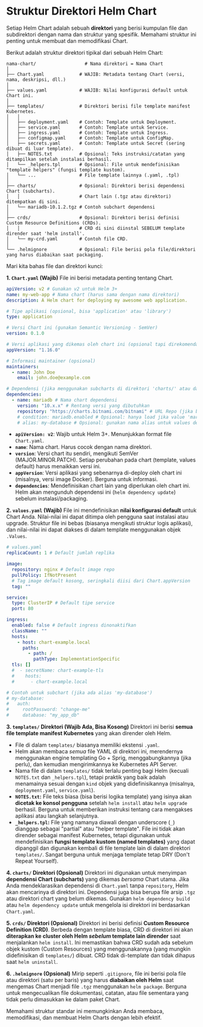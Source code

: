 # Struktur Direktori Helm Chart

Setiap Helm Chart adalah sebuah **direktori** yang berisi kumpulan file dan subdirektori dengan nama dan struktur yang spesifik. Memahami struktur ini penting untuk membuat dan memodifikasi Chart.

Berikut adalah struktur direktori tipikal dari sebuah Helm Chart:

```
nama-chart/                  # Nama direktori = Nama Chart
│
├── Chart.yaml             # WAJIB: Metadata tentang Chart (versi, nama, deskripsi, dll.)
│
├── values.yaml            # WAJIB: Nilai konfigurasi default untuk Chart ini.
│
├── templates/             # Direktori berisi file template manifest Kubernetes.
│   │
│   ├── deployment.yaml    # Contoh: Template untuk Deployment.
│   ├── service.yaml       # Contoh: Template untuk Service.
│   ├── ingress.yaml       # Contoh: Template untuk Ingress.
│   ├── configmap.yaml     # Contoh: Template untuk ConfigMap.
│   ├── secrets.yaml       # Contoh: Template untuk Secret (sering dibuat di luar template).
│   ├── NOTES.txt          # Opsional: Teks instruksi/catatan yang ditampilkan setelah instalasi berhasil.
│   └── _helpers.tpl       # Opsional: File untuk mendefinisikan "template helpers" (fungsi template kustom).
│   └── ...                # File template lainnya (.yaml, .tpl)
│
├── charts/                # Opsional: Direktori berisi dependensi Chart (subcharts).
│   │                      # Chart lain (.tgz atau direktori) ditempatkan di sini.
│   └── mariadb-10.1.2.tgz # Contoh subchart dependensi
│
├── crds/                  # Opsional: Direktori berisi definisi Custom Resource Definitions (CRDs).
│   │                      # CRD di sini diinstal SEBELUM template dirender saat 'helm install'.
│   └── my-crd.yaml        # Contoh file CRD.
│
└── .helmignore            # Opsional: File berisi pola file/direktori yang harus diabaikan saat packaging.

```

Mari kita bahas file dan direktori kunci:

**1. `Chart.yaml` (Wajib)**
   File ini berisi metadata penting tentang Chart.

   ```yaml
   apiVersion: v2 # Gunakan v2 untuk Helm 3+
   name: my-web-app # Nama chart (harus sama dengan nama direktori)
   description: A Helm chart for deploying my awesome web application.

   # Tipe aplikasi (opsional, bisa 'application' atau 'library')
   type: application

   # Versi Chart ini (gunakan Semantic Versioning - SemVer)
   version: 0.1.0

   # Versi aplikasi yang dikemas oleh chart ini (opsional tapi direkomendasikan)
   appVersion: "1.16.0"

   # Informasi maintainer (opsional)
   maintainers:
     - name: John Doe
       email: john.doe@example.com

   # Dependensi (jika menggunakan subcharts di direktori 'charts/' atau dari repo)
   dependencies:
     - name: mariadb # Nama chart dependensi
       version: "10.x.x" # Rentang versi yang dibutuhkan
       repository: "https://charts.bitnami.com/bitnami" # URL Repo (jika bukan dari dir 'charts/')
       # condition: mariadb.enabled # Opsional: hanya load jika value 'mariadb.enabled' true
       # alias: my-database # Opsional: gunakan nama alias untuk values dependensi
   ```
   *   **`apiVersion: v2`**: Wajib untuk Helm 3+. Menunjukkan format file `Chart.yaml`.
   *   **`name`**: Nama chart. Harus cocok dengan nama direktori.
   *   **`version`**: Versi chart itu sendiri, mengikuti SemVer (MAJOR.MINOR.PATCH). Setiap perubahan pada chart (template, values default) harus menaikkan versi ini.
   *   **`appVersion`**: Versi aplikasi yang sebenarnya di-deploy oleh chart ini (misalnya, versi image Docker). Berguna untuk informasi.
   *   **`dependencies`**: Mendefinisikan chart lain yang diperlukan oleh chart ini. Helm akan mengunduh dependensi ini (`helm dependency update`) sebelum instalasi/packaging.

**2. `values.yaml` (Wajib)**
   File ini mendefinisikan **nilai konfigurasi default** untuk Chart Anda. Nilai-nilai ini dapat ditimpa oleh pengguna saat instalasi atau upgrade. Struktur file ini bebas (biasanya mengikuti struktur logis aplikasi), dan nilai-nilai ini dapat diakses di dalam template menggunakan objek `.Values`.

   ```yaml
   # values.yaml
   replicaCount: 1 # Default jumlah replika

   image:
     repository: nginx # Default image repo
     pullPolicy: IfNotPresent
     # Tag image default kosong, seringkali diisi dari Chart.appVersion
     tag: ""

   service:
     type: ClusterIP # Default tipe service
     port: 80

   ingress:
     enabled: false # Default ingress dinonaktifkan
     className: ""
     hosts:
       - host: chart-example.local
         paths:
           - path: /
             pathType: ImplementationSpecific
     tls: []
     #  - secretName: chart-example-tls
     #    hosts:
     #      - chart-example.local

   # Contoh untuk subchart (jika ada alias 'my-database')
   # my-database:
   #   auth:
   #     rootPassword: "change-me"
   #     database: "my_app_db"
   ```

**3. `templates/` Direktori (Wajib Ada, Bisa Kosong)**
   Direktori ini berisi **semua file template manifest Kubernetes** yang akan dirender oleh Helm.
   *   File di dalam `templates/` biasanya memiliki ekstensi `.yaml`.
   *   Helm akan membaca *semua* file YAML di direktori ini, merendernya menggunakan engine templating Go + Sprig, menggabungkannya (jika perlu), dan kemudian mengirimkannya ke Kubernetes API Server.
   *   Nama file di dalam `templates/` tidak terlalu penting bagi Helm (kecuali `NOTES.txt` dan `_helpers.tpl`), tetapi praktik yang baik adalah menamainya sesuai dengan `kind` objek yang didefinisikannya (misalnya, `deployment.yaml`, `service.yaml`).
   *   **`NOTES.txt`:** File teks biasa (bisa berisi logika template) yang isinya akan **dicetak ke konsol pengguna** setelah `helm install` atau `helm upgrade` berhasil. Berguna untuk memberikan instruksi tentang cara mengakses aplikasi atau langkah selanjutnya.
   *   **`_helpers.tpl`:** File yang namanya diawali dengan underscore (`_`) dianggap sebagai "partial" atau "helper template". File ini tidak akan dirender sebagai manifest Kubernetes, tetapi digunakan untuk mendefinisikan **fungsi template kustom (named templates)** yang dapat dipanggil dan digunakan kembali di file template lain di dalam direktori `templates/`. Sangat berguna untuk menjaga template tetap DRY (Don't Repeat Yourself).

**4. `charts/` Direktori (Opsional)**
   Direktori ini digunakan untuk menyimpan **dependensi Chart (subcharts)** yang dikemas *bersama* Chart utama. Jika Anda mendeklarasikan dependensi di `Chart.yaml` tanpa `repository`, Helm akan mencarinya di direktori ini. Dependensi juga bisa berupa file arsip `.tgz` atau direktori chart yang belum dikemas. Gunakan `helm dependency build` atau `helm dependency update` untuk mengelola isi direktori ini berdasarkan `Chart.yaml`.

**5. `crds/` Direktori (Opsional)**
   Direktori ini berisi definisi **Custom Resource Definition (CRD)**. Berbeda dengan template biasa, CRD di direktori ini akan **diterapkan ke cluster oleh Helm *sebelum* template lain dirender** saat menjalankan `helm install`. Ini memastikan bahwa CRD sudah ada sebelum objek kustom (Custom Resources) yang menggunakannya (yang mungkin didefinisikan di `templates/`) dibuat. CRD tidak di-template dan tidak dihapus saat `helm uninstall`.

**6. `.helmignore` (Opsional)**
   Mirip seperti `.gitignore`, file ini berisi pola file atau direktori (satu per baris) yang harus **diabaikan oleh Helm** saat mengemas Chart menjadi file `.tgz` menggunakan `helm package`. Berguna untuk mengecualikan file dokumentasi, catatan, atau file sementara yang tidak perlu dimasukkan ke dalam paket Chart.

Memahami struktur standar ini memungkinkan Anda membaca, memodifikasi, dan membuat Helm Charts dengan lebih efektif.
